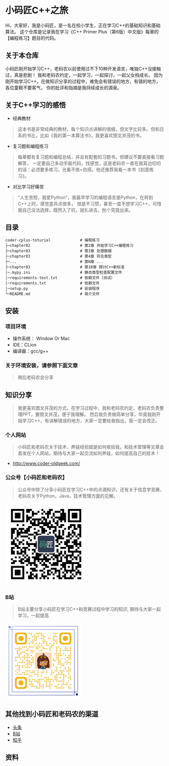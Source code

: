 # 小码匠C++之旅
Hi，大家好，我是小码匠，是一名在校小学生，正在学习C++的基础知识和基础算法。 
这个仓库是记录我在学习《C++ Primer Plus（第6版）中文版》每章的【编程练习】题目的代码。

## 关于本仓库
小码匠刚开始学习C++，老码农以前使用过不下10种开发语言，唯独C++没接触过，真是悲剧！
我和老码农约定，一起学习，一起探讨，一起父女档成长。
因为刚开始学习C++，在做知识分享的过程中，难免会有错误的地方，有错的地方，各位童鞋不要客气，
你的批评和指摘是我持续成长的源泉。

## 关于C++学习的感悟
- 经典教材
> 这本书是非常经典的教材，每个知识点讲解的很细，但文字比较多。但和日系的书比，比如《我的第一本算法书》，我更喜欢图文并茂的书。
- 复习题和编程练习
> 每章都有复习题和编程总结，并且有配套的习题书，但建议不要直接看习题解答，
一定要自己多动手敲代码，找感觉，这是老码农一直在我耳边叨叨的话：必须要多练习，光看不练=白搭。他还推荐我看一本书《刻意练习》。
- 对比学习好痛苦
> “人生苦短，我爱Python”，我最早学习的编程语言是Python，在转到C++上时，感觉差异点很多，
很是不习惯，甚至一度不想学习C++，可惜我自己没法选择，既然入了坑，就扎进去，刨个究竟出来。

## 目录
```
coder-cplus-toturial             # 编程练习
├─chapter02                      # 第2章 开始学习C++编程练习
├─chapter03                      # 第3章 处理数据
├─chapter03                      # 第4章 符合类型
├─...                            # 第N章 ...
├─chapter03                      # 第18章 探讨C++新标准
│─.mypy.ini                      # 静态类型检查配置文件
│─requirements-test.txt          # 依赖文件（测试）
│─requirements.txt               # 依赖文件
│─setup.py                       # 安装程序
└─README.md                      # 简介文件
```

## 安装
### 项目环境
- 操作系统： Window Or Mac
- IDE：CLion
- 编译器：gcc/g++

### 关于环境安装，请参照下面文章
> 稍后老码农会分享

## 知识分享
> 我更喜欢图文并茂的方式，在学习过程中，我和老码农约定，老码农负责整理PPT，要图文并茂，便于我理解。
然后我负责做简单分享，毕竟我刚开始学习C++，有讲解错误的地方，大家一定要给我指出，我一定会改正。

### 个人网站
> 小码匠和老码农关于技术、养娃经验就是如何收拾我，和技术管理等文章会首发在个人网站，期待与大家一起交流如何养娃，如何提高自己的技术！
- http://www.coder-oldgeek.com/

### 公众号【小码匠和老码农】
> 公众号中除了分享小码匠在学习C++中的点滴知识，还有关于信息学竞赛、老码农关于Python，Java，技术管理方面的见解。

![avatar](./img/qrcode.jpg)

### B站
> B站主要分享小码匠在学习C++和竞赛过程中学习的知识, 期待与大家一起学习，一起提高

![avatar](./img/B.png)

## 其他找到小码匠和老码农的渠道
- [头条](https://www.toutiao.com/c/user/token/MS4wLjABAAAAvaRg7zpm75lg8nSMxxBU_qwcXSWTzAUnTzDuGvYU36Q/?)
- [B站](https://space.bilibili.com/1511015660)
- [知乎](https://www.zhihu.com/people/coder-oldgeek)

## 资料

